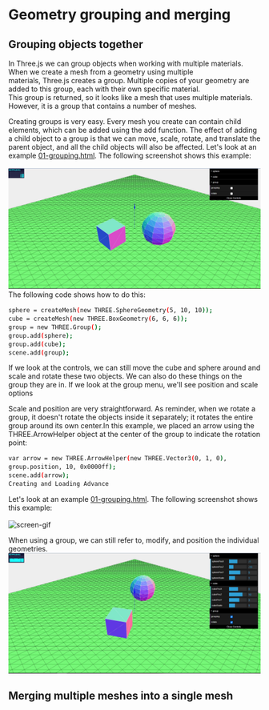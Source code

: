 # Geometry grouping and merging
## Grouping objects together
In Three.js we can group objects when working with multiple materials. When we create a mesh from a geometry using multiple<br>
materials, Three.js creates a group. Multiple copies of your geometry are added to this group, each with their own specific material. <br>
This group is returned, so it looks like a mesh that uses multiple materials. However, it is a group that contains a number of meshes. <br>

Creating groups is very easy. Every mesh you create can contain child elements, which can
be added using the add function. The effect of adding a child object to a group is that we
can move, scale, rotate, and translate the parent object, and all the child objects will also be
affected. Let's look at an example [01-grouping.html](https://cg2021c.github.io/threejs-presentation-anak-ambis/learning-threejs-master/chapter-08/01-grouping.html). The following screenshot shows 
this example:<br><br>
<img src="https://github.com/cg2021c/threejs-presentation-anak-ambis/blob/main/Geometry%20Grouping%20and%20Merging/image/picture1.jpg?raw=true">
The following code shows how to do this:
```bash
sphere = createMesh(new THREE.SphereGeometry(5, 10, 10));
cube = createMesh(new THREE.BoxGeometry(6, 6, 6));
group = new THREE.Group();
group.add(sphere);
group.add(cube);
scene.add(group);
```
If we look at the controls, we can still move the cube and sphere around and scale and rotate these two objects.
We can also do these things on the group they are in.
If we look at the group menu, we'll see position and scale options

Scale and position are very straightforward. As reminder, when we rotate a group, it doesn't rotate the objects inside it separately; it rotates the entire group around its own center.In this example, we placed an arrow using the THREE.ArrowHelper object at the center of the group to indicate the rotation point:

```bash
var arrow = new THREE.ArrowHelper(new THREE.Vector3(0, 1, 0),
group.position, 10, 0x0000ff);
scene.add(arrow);
Creating and Loading Advance
```

Let's look at an example [01-grouping.html](https://cg2021c.github.io/threejs-presentation-anak-ambis/learning-threejs-master/chapter-08/01-grouping.html). The following screenshot shows 
this example:<br><br>
![screen-gif](https://media.giphy.com/media/hKk9tCVkhF33BZAbZ2/giphy.gif)

When using a group, we can still refer to, modify, and position the individual geometries.
<img src="https://github.com/cg2021c/threejs-presentation-anak-ambis/blob/main/Geometry%20Grouping%20and%20Merging/image/picture2.jpg?raw=true">

## Merging multiple meshes into a single mesh
